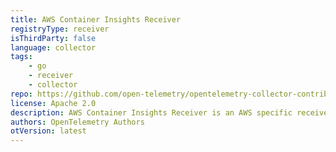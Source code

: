 ```yaml
---
title: AWS Container Insights Receiver
registryType: receiver
isThirdParty: false
language: collector
tags:
    - go
    - receiver
    - collector
repo: https://github.com/open-telemetry/opentelemetry-collector-contrib/tree/main/receiver/awscontainerinsightreceiver
license: Apache 2.0
description: AWS Container Insights Receiver is an AWS specific receiver that supports CloudWatch Container Insights. 
authors: OpenTelemetry Authors
otVersion: latest
---
```

